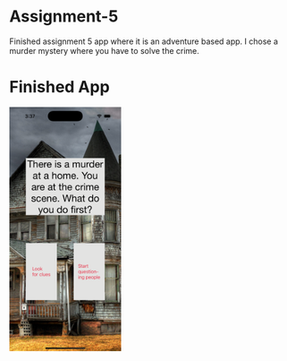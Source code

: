 # Assignment-5

Finished assignment 5 app where it is an adventure based app. I chose a murder mystery where you have to solve the crime.

# Finished App

<img src="https://github.com/kmoreland126/Assignment-5/blob/main/Simulator%20Screenshot%20-%20iPhone%2016%20Pro%20-%202025-06-18%20at%2015.37.50.png" width="200">
